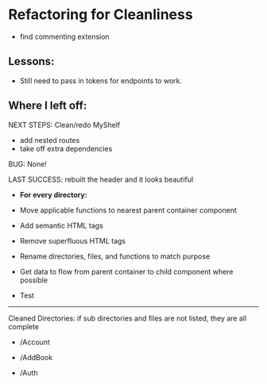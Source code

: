 # Refactoring for Cleanliness

- find commenting extension

## Lessons:

- Still need to pass in tokens for endpoints to work.

## Where I left off:

NEXT STEPS: Clean/redo MyShelf

- add nested routes
- take off extra dependencies

BUG: None!

LAST SUCCESS: rebuilt the header and it looks beautiful

- **For every directory:**

- Move applicable functions to nearest parent container component

- Add semantic HTML tags

- Remove superfluous HTML tags

- Rename directories, files, and functions to match purpose

- Get data to flow from parent container to child component where possible

- Test

---

Cleaned Directories:
if sub directories and files are not listed, they are all complete

- /Account

- /AddBook

- /Auth
